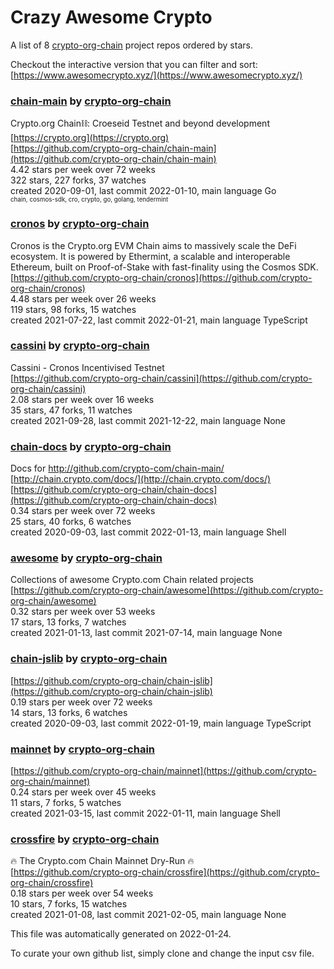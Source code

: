 # Crazy Awesome Crypto
A list of 8 [crypto-org-chain](https://github.com/crypto-org-chain) project repos ordered by stars.  

Checkout the interactive version that you can filter and sort: 
[https://www.awesomecrypto.xyz/](https://www.awesomecrypto.xyz/)  


### [chain-main](https://github.com/crypto-org-chain/chain-main) by [crypto-org-chain](https://github.com/crypto-org-chain)  
Crypto.org Chain⛓: Croeseid Testnet and beyond development  
[https://crypto.org](https://crypto.org)  
[https://github.com/crypto-org-chain/chain-main](https://github.com/crypto-org-chain/chain-main)  
4.42 stars per week over 72 weeks  
322 stars, 227 forks, 37 watches  
created 2020-09-01, last commit 2022-01-10, main language Go  
<sub><sup>chain, cosmos-sdk, cro, crypto, go, golang, tendermint</sup></sub>


### [cronos](https://github.com/crypto-org-chain/cronos) by [crypto-org-chain](https://github.com/crypto-org-chain)  
Cronos is the Crypto.org EVM Chain aims to massively scale the DeFi ecosystem. It is powered by Ethermint, a scalable and interoperable Ethereum, built on Proof-of-Stake with fast-finality using the Cosmos SDK.  
[https://github.com/crypto-org-chain/cronos](https://github.com/crypto-org-chain/cronos)  
4.48 stars per week over 26 weeks  
119 stars, 98 forks, 15 watches  
created 2021-07-22, last commit 2022-01-21, main language TypeScript  


### [cassini](https://github.com/crypto-org-chain/cassini) by [crypto-org-chain](https://github.com/crypto-org-chain)  
Cassini - Cronos Incentivised Testnet  
[https://github.com/crypto-org-chain/cassini](https://github.com/crypto-org-chain/cassini)  
2.08 stars per week over 16 weeks  
35 stars, 47 forks, 11 watches  
created 2021-09-28, last commit 2021-12-22, main language None  


### [chain-docs](https://github.com/crypto-org-chain/chain-docs) by [crypto-org-chain](https://github.com/crypto-org-chain)  
Docs for http://github.com/crypto-com/chain-main/  
[http://chain.crypto.com/docs/](http://chain.crypto.com/docs/)  
[https://github.com/crypto-org-chain/chain-docs](https://github.com/crypto-org-chain/chain-docs)  
0.34 stars per week over 72 weeks  
25 stars, 40 forks, 6 watches  
created 2020-09-03, last commit 2022-01-13, main language Shell  


### [awesome](https://github.com/crypto-org-chain/awesome) by [crypto-org-chain](https://github.com/crypto-org-chain)  
Collections of awesome Crypto.com Chain related projects  
[https://github.com/crypto-org-chain/awesome](https://github.com/crypto-org-chain/awesome)  
0.32 stars per week over 53 weeks  
17 stars, 13 forks, 7 watches  
created 2021-01-13, last commit 2021-07-14, main language None  


### [chain-jslib](https://github.com/crypto-org-chain/chain-jslib) by [crypto-org-chain](https://github.com/crypto-org-chain)  
  
[https://github.com/crypto-org-chain/chain-jslib](https://github.com/crypto-org-chain/chain-jslib)  
0.19 stars per week over 72 weeks  
14 stars, 13 forks, 6 watches  
created 2020-09-03, last commit 2022-01-19, main language TypeScript  


### [mainnet](https://github.com/crypto-org-chain/mainnet) by [crypto-org-chain](https://github.com/crypto-org-chain)  
  
[https://github.com/crypto-org-chain/mainnet](https://github.com/crypto-org-chain/mainnet)  
0.24 stars per week over 45 weeks  
11 stars, 7 forks, 5 watches  
created 2021-03-15, last commit 2022-01-11, main language Shell  


### [crossfire](https://github.com/crypto-org-chain/crossfire) by [crypto-org-chain](https://github.com/crypto-org-chain)  
🔥 The Crypto.com Chain Mainnet Dry-Run 🔥  
[https://github.com/crypto-org-chain/crossfire](https://github.com/crypto-org-chain/crossfire)  
0.18 stars per week over 54 weeks  
10 stars, 7 forks, 15 watches  
created 2021-01-08, last commit 2021-02-05, main language None  


This file was automatically generated on 2022-01-24.  

To curate your own github list, simply clone and change the input csv file.  